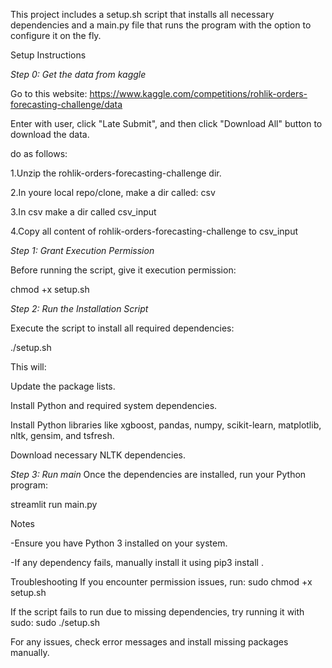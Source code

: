 This project includes a setup.sh script that installs all necessary dependencies and a main.py file that runs the program with the option to configure it on the fly.

Setup Instructions

_Step 0: Get the data from kaggle_

Go to this website: https://www.kaggle.com/competitions/rohlik-orders-forecasting-challenge/data

Enter with user, click "Late Submit", and then click "Download All" button to download the data.

do as follows:

1.Unzip the rohlik-orders-forecasting-challenge dir.

2.In youre local repo/clone, make a dir called: csv

3.In csv make a dir called csv_input

4.Copy all content of rohlik-orders-forecasting-challenge to csv_input


_Step 1: Grant Execution Permission_

Before running the script, give it execution permission:

chmod +x setup.sh


_Step 2: Run the Installation Script_

Execute the script to install all required dependencies:

./setup.sh

This will:

Update the package lists.

Install Python and required system dependencies.

Install Python libraries like xgboost, pandas, numpy, scikit-learn, matplotlib, nltk, gensim, and tsfresh.

Download necessary NLTK dependencies.


_Step 3: Run main_
Once the dependencies are installed, run your Python program:

streamlit run main.py


Notes

-Ensure you have Python 3 installed on your system.

-If any dependency fails, manually install it using pip3 install <package>.


Troubleshooting
If you encounter permission issues, run:
sudo chmod +x setup.sh

If the script fails to run due to missing dependencies, try running it with sudo:
sudo ./setup.sh

For any issues, check error messages and install missing packages manually.
